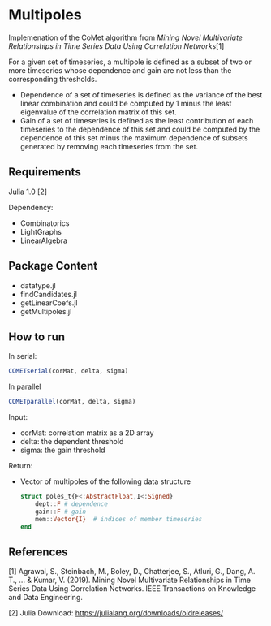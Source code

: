 # Multipoles

Implemenation of the CoMet algorithm from *Mining Novel Multivariate Relationships in Time Series Data Using Correlation Networks*[1] 

For a given set of timeseries, a multipole is defined as a subset of two or more timeseries whose dependence and gain are not less than the corresponding thresholds. 
* Dependence of a set of timeseries is defined as the variance of the best linear combination and could be computed by 1 minus the least eigenvalue of the correlation matrix of this set. 
* Gain of a set of timeseries is defined as the least contribution of each timeseries to the dependence of this set and could be computed by the dependence of this set minus the maximum dependence of subsets generated by removing each timeseries from the set.

## Requirements
Julia 1.0 [2]

Dependency:
- Combinatorics
- LightGraphs
- LinearAlgebra

## Package Content
- datatype.jl
- findCandidates.jl
- getLinearCoefs.jl
- getMultipoles.jl

## How to run

In serial:
  ```julia 
  COMETserial(corMat, delta, sigma)
  ```

In parallel
  ```julia 
  COMETparallel(corMat, delta, sigma)
  ```

Input:
- corMat: correlation matrix as a 2D array
- delta: the dependent threshold
- sigma: the gain threshold

Return:
- Vector of multipoles of the following data structure
  ```julia
  struct poles_t{F<:AbstractFloat,I<:Signed}
      dept::F # dependence
      gain::F # gain
      mem::Vector{I}  # indices of member timeseries
  end
  ```

## References
[1] Agrawal, S., Steinbach, M., Boley, D., Chatterjee, S., Atluri, G., Dang, A. T., ... & Kumar, V. (2019). Mining Novel Multivariate Relationships in Time Series Data Using Correlation Networks. IEEE Transactions on Knowledge and Data Engineering.

[2] Julia Download: https://julialang.org/downloads/oldreleases/
